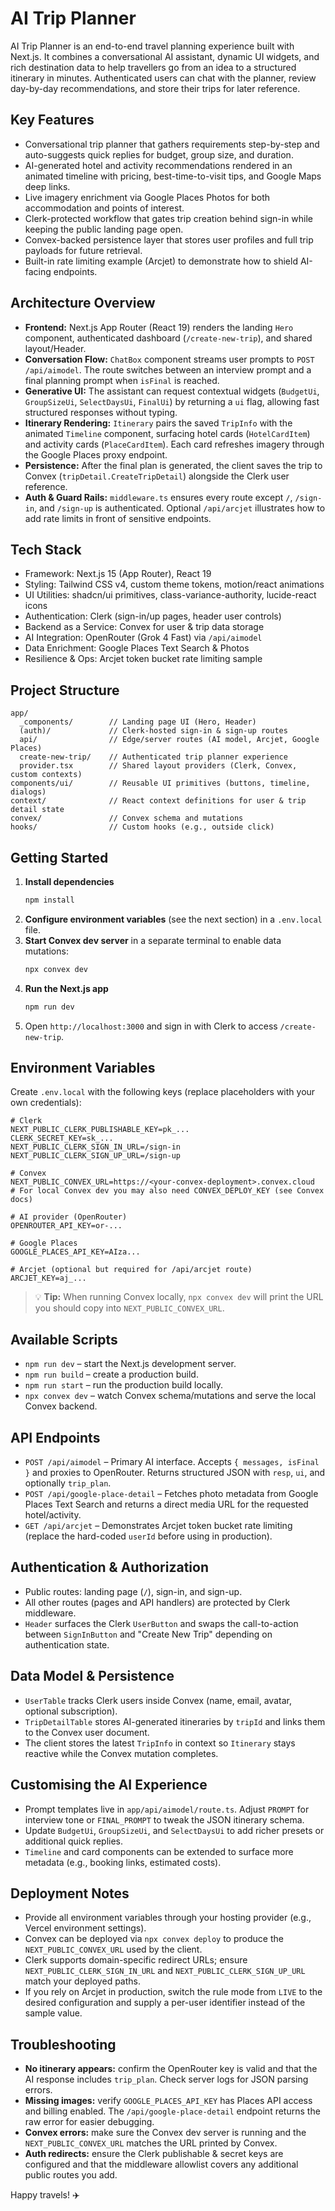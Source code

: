 # AI Trip Planner

AI Trip Planner is an end-to-end travel planning experience built with Next.js. It combines a conversational AI assistant, dynamic UI widgets, and rich destination data to help travellers go from an idea to a structured itinerary in minutes. Authenticated users can chat with the planner, review day-by-day recommendations, and store their trips for later reference.

## Key Features
- Conversational trip planner that gathers requirements step-by-step and auto-suggests quick replies for budget, group size, and duration.
- AI-generated hotel and activity recommendations rendered in an animated timeline with pricing, best-time-to-visit tips, and Google Maps deep links.
- Live imagery enrichment via Google Places Photos for both accommodation and points of interest.
- Clerk-protected workflow that gates trip creation behind sign-in while keeping the public landing page open.
- Convex-backed persistence layer that stores user profiles and full trip payloads for future retrieval.
- Built-in rate limiting example (Arcjet) to demonstrate how to shield AI-facing endpoints.

## Architecture Overview
- **Frontend:** Next.js App Router (React 19) renders the landing `Hero` component, authenticated dashboard (`/create-new-trip`), and shared layout/Header.
- **Conversation Flow:** `ChatBox` component streams user prompts to `POST /api/aimodel`. The route switches between an interview prompt and a final planning prompt when `isFinal` is reached.
- **Generative UI:** The assistant can request contextual widgets (`BudgetUi`, `GroupSizeUi`, `SelectDaysUi`, `FinalUi`) by returning a `ui` flag, allowing fast structured responses without typing.
- **Itinerary Rendering:** `Itinerary` pairs the saved `TripInfo` with the animated `Timeline` component, surfacing hotel cards (`HotelCardItem`) and activity cards (`PlaceCardItem`). Each card refreshes imagery through the Google Places proxy endpoint.
- **Persistence:** After the final plan is generated, the client saves the trip to Convex (`tripDetail.CreateTripDetail`) alongside the Clerk user reference.
- **Auth & Guard Rails:** `middleware.ts` ensures every route except `/`, `/sign-in`, and `/sign-up` is authenticated. Optional `/api/arcjet` illustrates how to add rate limits in front of sensitive endpoints.

## Tech Stack
- Framework: Next.js 15 (App Router), React 19
- Styling: Tailwind CSS v4, custom theme tokens, motion/react animations
- UI Utilities: shadcn/ui primitives, class-variance-authority, lucide-react icons
- Authentication: Clerk (sign-in/up pages, header user controls)
- Backend as a Service: Convex for user & trip data storage
- AI Integration: OpenRouter (Grok 4 Fast) via `/api/aimodel`
- Data Enrichment: Google Places Text Search & Photos
- Resilience & Ops: Arcjet token bucket rate limiting sample

## Project Structure
```
app/
  _components/        // Landing page UI (Hero, Header)
  (auth)/             // Clerk-hosted sign-in & sign-up routes
  api/                // Edge/server routes (AI model, Arcjet, Google Places)
  create-new-trip/    // Authenticated trip planner experience
  provider.tsx        // Shared layout providers (Clerk, Convex, custom contexts)
components/ui/        // Reusable UI primitives (buttons, timeline, dialogs)
context/              // React context definitions for user & trip detail state
convex/               // Convex schema and mutations
hooks/                // Custom hooks (e.g., outside click)
```

## Getting Started
1. **Install dependencies**
   ```bash
   npm install
   ```
2. **Configure environment variables** (see the next section) in a `.env.local` file.
3. **Start Convex dev server** in a separate terminal to enable data mutations:
   ```bash
   npx convex dev
   ```
4. **Run the Next.js app**
   ```bash
   npm run dev
   ```
5. Open `http://localhost:3000` and sign in with Clerk to access `/create-new-trip`.

## Environment Variables
Create `.env.local` with the following keys (replace placeholders with your own credentials):

```
# Clerk
NEXT_PUBLIC_CLERK_PUBLISHABLE_KEY=pk_...
CLERK_SECRET_KEY=sk_...
NEXT_PUBLIC_CLERK_SIGN_IN_URL=/sign-in
NEXT_PUBLIC_CLERK_SIGN_UP_URL=/sign-up

# Convex
NEXT_PUBLIC_CONVEX_URL=https://<your-convex-deployment>.convex.cloud
# For local Convex dev you may also need CONVEX_DEPLOY_KEY (see Convex docs)

# AI provider (OpenRouter)
OPENROUTER_API_KEY=or-...

# Google Places
GOOGLE_PLACES_API_KEY=AIza...

# Arcjet (optional but required for /api/arcjet route)
ARCJET_KEY=aj_...
```

> 💡 **Tip:** When running Convex locally, `npx convex dev` will print the URL you should copy into `NEXT_PUBLIC_CONVEX_URL`.

## Available Scripts
- `npm run dev` – start the Next.js development server.
- `npm run build` – create a production build.
- `npm run start` – run the production build locally.
- `npx convex dev` – watch Convex schema/mutations and serve the local Convex backend.

## API Endpoints
- `POST /api/aimodel` – Primary AI interface. Accepts `{ messages, isFinal }` and proxies to OpenRouter. Returns structured JSON with `resp`, `ui`, and optionally `trip_plan`.
- `POST /api/google-place-detail` – Fetches photo metadata from Google Places Text Search and returns a direct media URL for the requested hotel/activity.
- `GET /api/arcjet` – Demonstrates Arcjet token bucket rate limiting (replace the hard-coded `userId` before using in production).

## Authentication & Authorization
- Public routes: landing page (`/`), sign-in, and sign-up.
- All other routes (pages and API handlers) are protected by Clerk middleware.
- `Header` surfaces the Clerk `UserButton` and swaps the call-to-action between `SignInButton` and "Create New Trip" depending on authentication state.

## Data Model & Persistence
- `UserTable` tracks Clerk users inside Convex (name, email, avatar, optional subscription).
- `TripDetailTable` stores AI-generated itineraries by `tripId` and links them to the Convex user document.
- The client stores the latest `TripInfo` in context so `Itinerary` stays reactive while the Convex mutation completes.

## Customising the AI Experience
- Prompt templates live in `app/api/aimodel/route.ts`. Adjust `PROMPT` for interview tone or `FINAL_PROMPT` to tweak the JSON itinerary schema.
- Update `BudgetUi`, `GroupSizeUi`, and `SelectDaysUi` to add richer presets or additional quick replies.
- `Timeline` and card components can be extended to surface more metadata (e.g., booking links, estimated costs).

## Deployment Notes
- Provide all environment variables through your hosting provider (e.g., Vercel environment settings).
- Convex can be deployed via `npx convex deploy` to produce the `NEXT_PUBLIC_CONVEX_URL` used by the client.
- Clerk supports domain-specific redirect URLs; ensure `NEXT_PUBLIC_CLERK_SIGN_IN_URL` and `NEXT_PUBLIC_CLERK_SIGN_UP_URL` match your deployed paths.
- If you rely on Arcjet in production, switch the rule mode from `LIVE` to the desired configuration and supply a per-user identifier instead of the sample value.

## Troubleshooting
- **No itinerary appears:** confirm the OpenRouter key is valid and that the AI response includes `trip_plan`. Check server logs for JSON parsing errors.
- **Missing images:** verify `GOOGLE_PLACES_API_KEY` has Places API access and billing enabled. The `/api/google-place-detail` endpoint returns the raw error for easier debugging.
- **Convex errors:** make sure the Convex dev server is running and the `NEXT_PUBLIC_CONVEX_URL` matches the URL printed by Convex.
- **Auth redirects:** ensure the Clerk publishable & secret keys are configured and that the middleware allowlist covers any additional public routes you add.

Happy travels! ✈️
